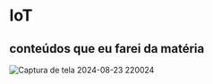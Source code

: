 
# IoT
## conteúdos que eu farei da matéria

![Captura de tela 2024-08-23 220024](https://github.com/user-attachments/assets/34ada3e7-4037-45b0-b0b1-5fbc6ef53993)
